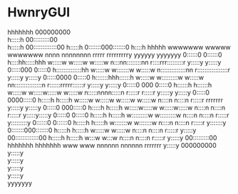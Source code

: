 # HwnryGUI

                                                                                                                                        
                                                                                                                                       
 hhhhhhh                                                                                                                                  000000000     
 h:::::h                                                                                                                                00:::::::::00   
 h:::::h                                                                                                                              00:::::::::::::00 
 h:::::h                                                                                                                             0:::::::000:::::::0
 h::::h hhhhh        wwwwwww           wwwww           wwwwwww  nnnn  nnnnnnnn     rrrrr   rrrrrrrrry    yyyyyy           yyyyyyy    0::::::0   0::::::0
 h::::hh:::::hhh      w:::::w         w:::::w         w:::::w    n:::nn::::::::nn   r::::rrr:::::::::r    y:::::y         y:::::y    0:::::000   0:::::0
 h::::::::::::::hh     w:::::w       w:::::::w       w:::::w     n::::::::::::::nn  r:::::::::::::::::r    y:::::y       y:::::y     0:::::0000  0:::::0
 h:::::::hhh::::::h     w:::::w     w:::::::::w     w:::::w      nn:::::::::::::::n  r::::::rrrrr::::::r    y:::::y     y:::::y      0:::::0 000 0:::::0
 h::::::h   h::::::h     w:::::w   w:::::w:::::w   w:::::w         n:::::nnnn:::::n  r:::::r     r:::::r    y:::::y   y:::::y        0:::::0  0000:::::0
 h:::::h     h:::::h      w:::::w w:::::w w:::::w w:::::w          n::::n    n::::n  r:::::r     rrrrrrr     y:::::y y:::::y         0:::::0   000:::::0
 h:::::h     h:::::h       w:::::w:::::w   w:::::w:::::w           n::::n    n::::n  r:::::r                  y:::::y:::::y          0:::::0     0:::::0
 h:::::h     h:::::h        w:::::::::w     w:::::::::w            n::::n    n::::n  r:::::r                   y:::::::::y           0::::::0   0::::::0
 h:::::h     h:::::h         w:::::::w       w:::::::w             n::::n    n::::n  r:::::r                    y:::::::y            0:::::::000:::::::0
 h:::::h     h:::::h          w:::::w         w:::::w              n::::n    n::::n  r:::::r                     y:::::y              00:::::::::::::00 
 h:::::h     h:::::h           w:::w           w:::w               n::::n    n::::n  r:::::r                    y:::::y                 00:::::::::00   
 hhhhhhh     hhhhhhh            www             www                nnnnnn    nnnnnn  rrrrrrr                   y:::::y                    000000000     
                                                                                                             y:::::y                               
                                                                                                            y:::::y                                
                                                                                                           y:::::y                                 
                                                                                                          y:::::y                                  
                                                                                                         yyyyyyy                                   
                                                                                                                                        
                                                                                                                                        
